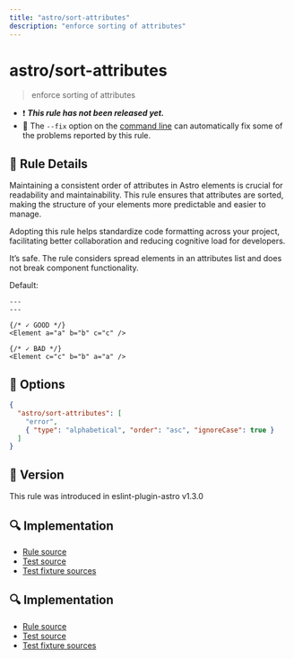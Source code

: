 ```yaml
---
title: "astro/sort-attributes"
description: "enforce sorting of attributes"
---
```


# astro/sort-attributes

> enforce sorting of attributes

- ❗ <badge text="This rule has not been released yet." vertical="middle" type="error"> **_This rule has not been released yet._** </badge>
- 🔧 The `--fix` option on the [command line](https://eslint.org/docs/user-guide/command-line-interface#fixing-problems) can automatically fix some of the problems reported by this rule.

## :book: Rule Details

Maintaining a consistent order of attributes in Astro elements is crucial for readability and maintainability. This rule ensures that attributes are sorted, making the structure of your elements more predictable and easier to manage.

Adopting this rule helps standardize code formatting across your project, facilitating better collaboration and reducing cognitive load for developers.

It’s safe. The rule considers spread elements in an attributes list and does not break component functionality.

Default:

<ESLintCodeBlock fix>

<!--eslint-skip-->

```astro
---
---

{/* ✓ GOOD */}
<Element a="a" b="b" c="c" />

{/* ✓ BAD */}
<Element c="c" b="b" a="a" />
```

</ESLintCodeBlock>

## :wrench: Options

```json
{
  "astro/sort-attributes": [
    "error", 
    { "type": "alphabetical", "order": "asc", "ignoreCase": true }
  ]
}
```

## :rocket: Version

This rule was introduced in eslint-plugin-astro v1.3.0

## :mag: Implementation

- [Rule source](https://github.com/ota-meshi/eslint-plugin-astro/blob/main/src/rules/sort-attributes.ts)
- [Test source](https://github.com/ota-meshi/eslint-plugin-astro/blob/main/tests/src/rules/sort-attributes.ts)
- [Test fixture sources](https://github.com/ota-meshi/eslint-plugin-astro/tree/main/tests/fixtures/rules/sort-attributes)

## 🔍 Implementation

- [Rule source](https://github.com/ota-meshi/eslint-plugin-astro/blob/main/src/rules/sort-attributes.ts)
- [Test source](https://github.com/ota-meshi/eslint-plugin-astro/blob/main/tests/src/rules/sort-attributes.ts)
- [Test fixture sources](https://github.com/ota-meshi/eslint-plugin-astro/tree/main/tests/fixtures/rules/sort-attributes)
